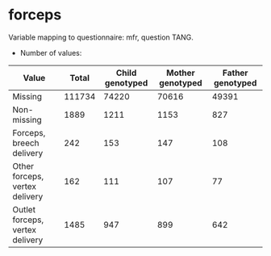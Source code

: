 # forceps
Variable mapping to questionnaire: mfr, question TANG.
- Number of values:

| Value | Total | Child genotyped | Mother genotyped | Father genotyped |
| ----- | ----- | --------------- | ---------------- | ---------------- |
| Missing | 111734 | 74220 | 70616 | 49391 |
| Non-missing | 1889 | 1211 | 1153 | 827 |
| Forceps, breech delivery | 242 | 153 | 147 |108 |
| Other forceps, vertex delivery | 162 | 111 | 107 |77 |
| Outlet forceps, vertex delivery | 1485 | 947 | 899 |642 |



